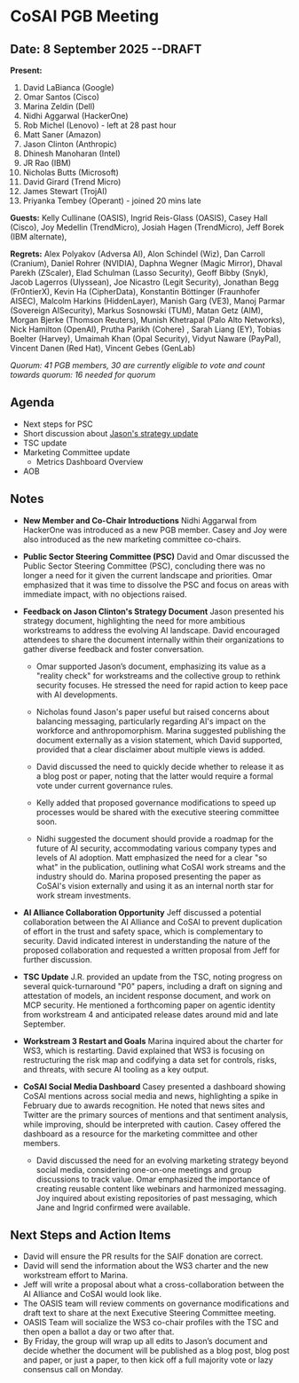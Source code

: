 # CoSAI PGB Meeting

## Date: 8 September 2025 --DRAFT

**Present:**
1. David LaBianca (Google)  
2. Omar Santos (Cisco)  
3. Marina Zeldin (Dell)  
4. Nidhi Aggarwal (HackerOne)  
5. Rob Michel (Lenovo) \- left at 28 past hour  
6. Matt Saner (Amazon)  
7. Jason Clinton (Anthropic)   
8. Dhinesh Manoharan (Intel)  
9. JR Rao (IBM)   
10. Nicholas Butts (Microsoft)  
11. David Girard (Trend Micro)  
12. James Stewart (TrojAI)   
13. Priyanka Tembey (Operant) \- joined 20 mins late

**Guests:** Kelly Cullinane (OASIS), Ingrid Reis-Glass (OASIS), Casey Hall (Cisco), Joy Medellin (TrendMicro), Josiah Hagen (TrendMicro), Jeff Borek (IBM alternate),

**Regrets:** Alex Polyakov (Adversa AI), Alon Schindel (Wiz), Dan Carroll (Cranium), Daniel Rohrer (NVIDIA), Daphna Wegner (Magic Mirror), Dhaval Parekh (ZScaler), Elad Schulman (Lasso Security), Geoff Bibby (Snyk), Jacob Lagerros (Ulyssean), Joe Nicastro (Legit Security), Jonathan Begg (Fr0ntierX), Kevin Ha (CipherData), Konstantin Böttinger (Fraunhofer AISEC), Malcolm Harkins (HiddenLayer), Manish Garg (VE3), Manoj Parmar (Sovereign AISecurity), Markus Sosnowski (TUM), Matan Getz (AIM), Morgan Bjerke (Thomson Reuters), Munish Khetrapal (Palo Alto Networks), Nick Hamilton (OpenAI), Prutha Parikh (Cohere) , Sarah Liang (EY), Tobias Boelter (Harvey), Umaimah Khan (Opal Security), Vidyut Naware (PayPal), Vincent Danen (Red Hat), Vincent Gebes (GenLab)

*Quorum: 41 PGB members, 30 are currently eligible to vote and count towards quorum: 16 needed for quorum*

## Agenda
* Next steps for PSC  
* Short discussion about [Jason's strategy update](https://docs.google.com/document/d/1th4o7t4Ci-zj9lwXp0xRiacTbn-TiKZoB3R4Kf8q2FE/edit?tab=t.0#heading=h.nuk475im3iva)  
* TSC update  
* Marketing Committee update  
  * Metrics Dashboard Overview  
* AOB

## Notes

* **New Member and Co-Chair Introductions** Nidhi Aggarwal from HackerOne was introduced as a new PGB member. Casey and Joy were also introduced as the new marketing committee co-chairs.

* **Public Sector Steering Committee (PSC)** David and Omar discussed the Public Sector Steering Committee (PSC), concluding there was no longer a need for it given the current landscape and priorities. Omar emphasized that it was time to dissolve the PSC and focus on areas with immediate impact, with no objections raised.

* **Feedback on Jason Clinton's Strategy Document** Jason presented his strategy document, highlighting the need for more ambitious workstreams to address the evolving AI landscape. David encouraged attendees to share the document internally within their organizations to gather diverse feedback and foster conversation.

  * Omar supported Jason’s document, emphasizing its value as a "reality check" for workstreams and the collective group to rethink security focuses. He stressed the need for rapid action to keep pace with AI developments.

  * Nicholas found Jason's paper useful but raised concerns about balancing messaging, particularly regarding AI's impact on the workforce and anthropomorphism. Marina suggested publishing the document externally as a vision statement, which David supported, provided that a clear disclaimer about multiple views is added.

  * David discussed the need to quickly decide whether to release it as a blog post or paper, noting that the latter would require a formal vote under current governance rules. 

  * Kelly added that proposed governance modifications to speed up processes would be shared with the executive steering committee soon.

  * Nidhi suggested the document should provide a roadmap for the future of AI security, accommodating various company types and levels of AI adoption. Matt emphasized the need for a clear "so what" in the publication, outlining what CoSAI work streams and the industry should do. Marina proposed presenting the paper as CoSAI's vision externally and using it as an internal north star for work stream investments.

* **AI Alliance Collaboration Opportunity** Jeff discussed a potential collaboration between the AI Alliance and CoSAI to prevent duplication of effort in the trust and safety space, which is complementary to security. David indicated interest in understanding the nature of the proposed collaboration and requested a written proposal from Jeff for further discussion.

* **TSC Update** J.R. provided an update from the TSC, noting progress on several quick-turnaround "P0" papers, including a draft on signing and attestation of models, an incident response document, and work on MCP security. He mentioned a forthcoming paper on agentic identity from workstream 4 and anticipated release dates around mid and late September.

* **Workstream 3 Restart and Goals** Marina inquired about the charter for WS3, which is restarting. David explained that WS3 is focusing on restructuring the risk map and codifying a data set for controls, risks, and threats, with secure AI tooling as a key output. 

* **CoSAI Social Media Dashboard** Casey presented a dashboard showing CoSAI mentions across social media and news, highlighting a spike in February due to awards recognition. He noted that news sites and Twitter are the primary sources of mentions and that sentiment analysis, while improving, should be interpreted with caution. Casey offered the dashboard as a resource for the marketing committee and other members.

  * David discussed the need for an evolving marketing strategy beyond social media, considering one-on-one meetings and group discussions to track value. Omar emphasized the importance of creating reusable content like webinars and harmonized messaging. Joy inquired about existing repositories of past messaging, which Jane and Ingrid confirmed were available.

## Next Steps and Action Items

* David will ensure the PR results for the SAIF donation are correct.  
* David will send the information about the WS3 charter and the new workstream effort to Marina.  
* Jeff will write a proposal about what a cross-collaboration between the AI Alliance and CoSAI would look like.  
* The OASIS team will review comments on governance modifications and draft text to share at the next Executive Steering Committee meeting.  
* OASIS Team will socialize the WS3 co-chair profiles with the TSC and then open a ballot a day or two after that.  
* By Friday, the group will wrap up all edits to Jason’s document and decide whether the document will be published as a blog post, blog post and paper, or just a paper, to then kick off a full majority vote or lazy consensus call on Monday.

